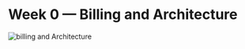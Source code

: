 # Week 0 — Billing and Architecture
![billing and Architecture](/aws-bootcamp-cruddur-2023/_docs/assets/billingandarchitecture.jpg)
